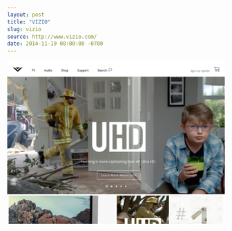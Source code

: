 ```yaml
---
layout: post
title: "VIZIO"
slug: vizio
source: http://www.vizio.com/
date: 2014-11-19 00:00:00 -0700
---
```


<img src="/assets/img/screenshots/vizio.jpg">
